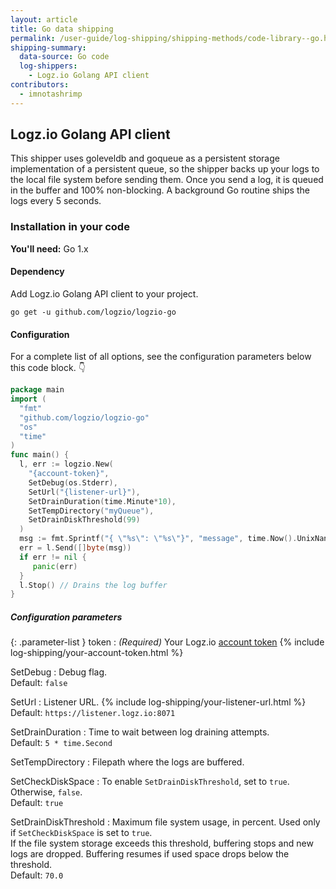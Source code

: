 ```yaml
---
layout: article
title: Go data shipping
permalink: /user-guide/log-shipping/shipping-methods/code-library--go.html
shipping-summary:
  data-source: Go code
  log-shippers:
    - Logz.io Golang API client
contributors:
  - imnotashrimp
---
```


## Logz.io Golang API client

This shipper uses goleveldb and goqueue as a persistent storage implementation of a persistent queue, so the shipper backs up your logs to the local file system before sending them. Once you send a log, it is queued in the buffer and 100% non-blocking. A background Go routine ships the logs every 5 seconds.

### Installation in your code

**You'll need:** Go 1.x

#### Dependency

Add Logz.io Golang API client to your project.

```shell
go get -u github.com/logzio/logzio-go
```

#### Configuration

For a complete list of all options, see the configuration parameters below this code block. 👇

```go
package main
import (
  "fmt"
  "github.com/logzio/logzio-go"
  "os"
  "time"
)
func main() {
  l, err := logzio.New(
    "{account-token}",
    SetDebug(os.Stderr),
    SetUrl("{listener-url}"),
    SetDrainDuration(time.Minute*10),
    SetTempDirectory("myQueue"),
    SetDrainDiskThreshold(99)
  )
  msg := fmt.Sprintf("{ \"%s\": \"%s\"}", "message", time.Now().UnixNano())
  err = l.Send([]byte(msg))
  if err != nil {
     panic(err)
  }
  l.Stop() // Drains the log buffer
}
```

##### Configuration parameters

{: .parameter-list }
token
  : _(Required)_ Your Logz.io [account token](https://app.logz.io/#/dashboard/settings/general) {% include log-shipping/your-account-token.html %}

SetDebug
  : Debug flag. <br /> <span class="sm bold">Default:</span> `false`

SetUrl
  : Listener URL.  {% include log-shipping/your-listener-url.html %} <br /> <span class="sm bold">Default:</span> `https://listener.logz.io:8071`

SetDrainDuration
  : Time to wait between log draining attempts. <br /> <span class="sm bold">Default:</span> `5 * time.Second`

SetTempDirectory
  : Filepath where the logs are buffered.

SetCheckDiskSpace
  : To enable `SetDrainDiskThreshold`, set to `true`. Otherwise, `false`. <br /> <span class="sm bold">Default:</span> `true`

SetDrainDiskThreshold
  : Maximum file system usage, in percent. Used only if `SetCheckDiskSpace` is set to `true`. <br /> If the file system storage exceeds this threshold, buffering stops and new logs are dropped. Buffering resumes if used space drops below the threshold. <br /> <span class="sm bold">Default:</span> `70.0`


